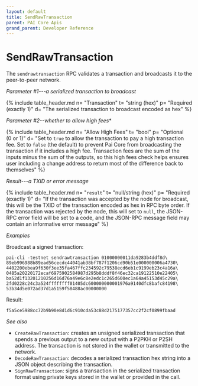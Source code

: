 ```yaml
---
layout: default
title: SendRawTransaction
parent: PAI Core Apis
grand_parent: Developer Reference
---
```


SendRawTransaction
=======================

The `sendrawtransaction` RPC validates a transaction and broadcasts it to the peer-to-peer network.

*Parameter #1---a serialized transaction to broadcast*

{% include table_header.md
  n= "Transaction"
  t= "string (hex)"
  p= "Required<br>(exactly 1)"
  d= "The serialized transaction to broadcast encoded as hex"
%}

*Parameter #2--whether to allow high fees**

{% include table_header.md
  n= "Allow High Fees"
  t= "bool"
  p= "Optional<br>(0 or 1)"
  d= "Set to `true` to allow the transaction to pay a high transaction fee.  Set to `false` (the default) to prevent Pai Core from broadcasting the transaction if it includes a high fee.  Transaction fees are the sum of the inputs minus the sum of the outputs, so this high fees check helps ensures user including a change address to return most of the difference back to themselves"
%}

*Result---a TXID or error message*

{% include table_header.md
  n= "`result`"
  t= "null/string (hex)"
  p= "Required<br>(exactly 1)"
  d= "If the transaction was accepted by the node for broadcast, this will be the TXID of the transaction encoded as hex in RPC byte order.  If the transaction was rejected by the node, this will set to `null`, the JSON-RPC error field will be set to a code, and the JSON-RPC message field may contain an informative error message"
%}

*Examples*

Broadcast a signed transaction:

```
pai-cli -testnet sendrawtransaction 01000000011da9283b4ddf8d\
89eb996988b89ead56cecdc44041ab38bf787f1206cd90b51e000000006a4730\
4402200ebea9f630f3ee35fa467ffc234592c79538ecd6eb1c9199eb23c4a16a\
0485a20220172ecaf6975902584987d295b8dddf8f46ec32ca19122510e22405\
ba52d1f13201210256d16d76a49e6c8e2edc1c265d600ec1a64a45153d45c29a\
2fd0228c24c3a524ffffffff01405dc600000000001976a9140dfc8bafc84198\
53b34d5e072ad37d1a5159f58488ac00000000
```

Result:

```
f5a5ce5988cc72b9b90e8d1d6c910cda53c88d2175177357cc2f2cf0899fbaad
```

*See also*

* `CreateRawTransaction`:  creates an unsigned serialized transaction that spends a previous output to a new output with a P2PKH or P2SH address. The transaction is not stored in the wallet or transmitted to the network.
* `DecodeRawTransaction`: decodes a serialized transaction hex string into a JSON object describing the transaction.
* `SignRawTransaction`: signs a transaction in the serialized transaction format using private keys stored in the wallet or provided in the call.
